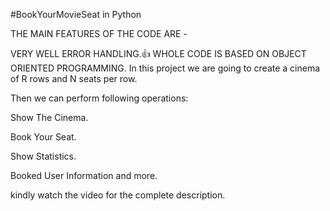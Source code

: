 #BookYourMovieSeat in Python

THE MAIN FEATURES OF THE CODE ARE -

VERY WELL ERROR HANDLING.👍
WHOLE CODE IS BASED ON OBJECT ORIENTED PROGRAMMING.
In this project we are going to create a cinema of R rows and N seats per row.

Then we can perform following operations:

Show The Cinema.

Book Your Seat.

Show Statistics.

Booked User Information and more.

kindly watch the video for the complete description.